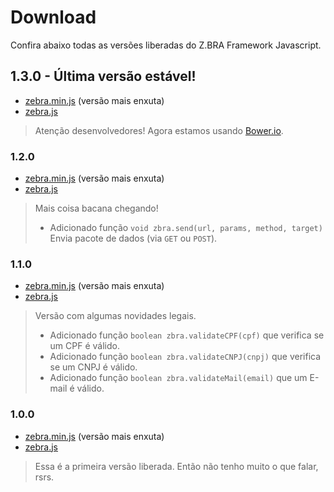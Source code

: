 # Download
Confira abaixo todas as versões liberadas do Z.BRA Framework Javascript.

## 1.3.0 - Última versão estável!

* [zebra.min.js](https://cdn.rawgit.com/zbraestudio/zbra.framework.javascript/v1.3.0/dist/zbra.min.js) (versão mais enxuta)
* [zebra.js](https://cdn.rawgit.com/zbraestudio/zbra.framework.javascript/v1.3.0/dist/zbra.js)

> Atenção desenvolvedores! Agora estamos usando [Bower.io](http://www.bower.io).

### 1.2.0

* [zebra.min.js](https://cdn.rawgit.com/zbraestudio/zbra.framework.javascript/v1.2.0/dist/zbra.min.js) (versão mais enxuta)
* [zebra.js](https://cdn.rawgit.com/zbraestudio/zbra.framework.javascript/v1.2.0/dist/zbra.js)

> Mais coisa bacana chegando!
>* Adicionado função ``void zbra.send(url, params, method, target)`` Envia pacote de dados (via ```GET``` ou ```POST```).


### 1.1.0

* [zebra.min.js](https://cdn.rawgit.com/zbraestudio/zbra.framework.javascript/v1.1.0/dist/zbra.min.js) (versão mais enxuta)
* [zebra.js](https://cdn.rawgit.com/zbraestudio/zbra.framework.javascript/v1.1.0/dist/zbra.js)

> Versão com algumas novidades legais.
>* Adicionado função ``boolean zbra.validateCPF(cpf)`` que verifica se um CPF é válido.
>* Adicionado função ``boolean zbra.validateCNPJ(cnpj)`` que verifica se um CNPJ é válido.
>* Adicionado função ``boolean zbra.validateMail(email)`` que um E-mail é válido.


### 1.0.0

* [zebra.min.js](https://cdn.rawgit.com/zbraestudio/zbra.framework.javascript/v1.0.0/dist/zbra.min.js) (versão mais enxuta)
* [zebra.js](https://cdn.rawgit.com/zbraestudio/zbra.framework.javascript/v1.0.0/dist/zbra.js)

> Essa é a primeira versão liberada. Então não tenho muito o que falar, rsrs.
